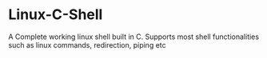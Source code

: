 # Linux-C-Shell
A Complete working linux shell built in C. Supports most shell functionalities such as linux commands, redirection, piping etc
